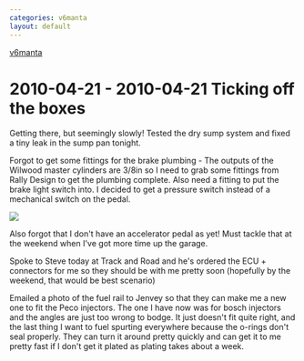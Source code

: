 ```yaml
---
categories: v6manta
layout: default
---
```


[v6manta](/v6manta)

# 2010-04-21 - 2010-04-21 Ticking off the boxes
Getting there, but seemingly slowly! Tested the dry sump system and fixed a tiny leak in the sump pan tonight.

Forgot to get some fittings for the brake plumbing - The outputs of the Wilwood master cylinders are 3/8in so I need to grab some fittings from Rally Design to get the plumbing complete. Also need a fitting to put the brake light switch into. I decided to get a pressure switch instead of a mechanical switch on the pedal.

  ![](/img/v6manta/manta0244.jpg) 

Also forgot that I don't have an accelerator pedal as yet! Must tackle that at the weekend when I've got more time up the garage.

Spoke to Steve today at Track and Road and he's ordered the ECU + connectors for me so they should be with me pretty soon (hopefully by the weekend, that would be best scenario)

Emailed a photo of the fuel rail to Jenvey so that they can make me a new one to fit the Peco injectors. The one I have now was for bosch injectors and the angles are just too wrong to bodge. It just doesn't fit quite right, and the last thing I want to fuel spurting everywhere because the o-rings don't seal properly. They can turn it around pretty quickly and can get it to me pretty fast if I don't get it plated as plating takes about a week.
